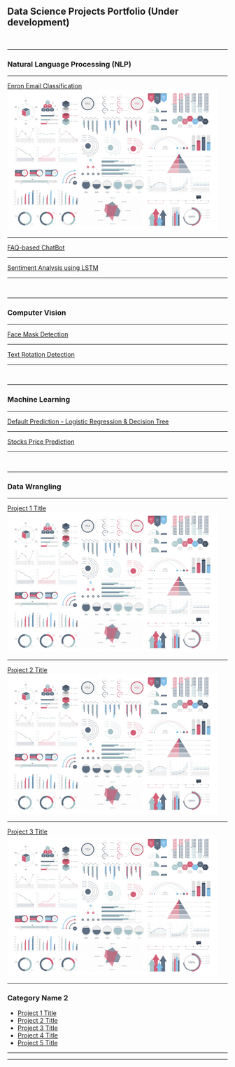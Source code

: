 ## Data Science Projects Portfolio (Under development)
<br>

---

### Natural Language Processing (NLP)
---

[Enron Email Classification](/sample_page) <br>
<img src="images/dummy_thumbnail.jpg?raw=true"/>

---
[FAQ-based ChatBot](/sample_page)

---
[Sentiment Analysis using LSTM](/sample_page)

---

<br>

---

### Computer Vision
---
[Face Mask Detection](/sample_page)

---
[Text Rotation Detection](/sample_page)

---

<br>

---

### Machine Learning
---
[Default Prediction - Logistic Regression & Decision Tree](/sample_page)

---

[Stocks Price Prediction](/sample_page)

---

<br>

---

### Data Wrangling
---


[Project 1 Title](/sample_page)
<img src="images/dummy_thumbnail.jpg?raw=true"/>

---
[Project 2 Title](/pdf/sample_presentation.pdf)
<img src="images/dummy_thumbnail.jpg?raw=true"/>

---
[Project 3 Title](http://example.com/)
<img src="images/dummy_thumbnail.jpg?raw=true"/>

---

### Category Name 2

- [Project 1 Title](http://example.com/)
- [Project 2 Title](http://example.com/)
- [Project 3 Title](http://example.com/)
- [Project 4 Title](http://example.com/)
- [Project 5 Title](http://example.com/)

---




---
<!-- Remove above link if you don't want to attibute -->
